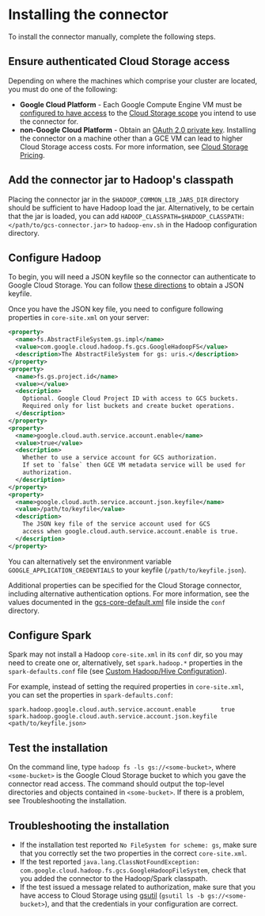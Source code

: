 # Installing the connector

To install the connector manually, complete the following steps.

## Ensure authenticated Cloud Storage access

Depending on where the machines which comprise your cluster are located, you
must do one of the following:

*   **Google Cloud Platform** - Each Google Compute Engine VM must be
    [configured to have access](https://cloud.google.com/compute/docs/authentication#using)
    to the
    [Cloud Storage scope](https://cloud.google.com/storage/docs/authentication#oauth)
    you intend to use the connector for.
*   **non-Google Cloud Platform** - Obtain an
    [OAuth 2.0 private key](https://cloud.google.com/storage/docs/authentication#generating-a-private-key).
    Installing the connector on a machine other than a GCE VM can lead to higher
    Cloud Storage access costs. For more information, see
    [Cloud Storage Pricing](https://cloud.google.com/storage/pricing).

## Add the connector jar to Hadoop's classpath

Placing the connector jar in the `$HADOOP_COMMON_LIB_JARS_DIR` directory should
be sufficient to have Hadoop load the jar. Alternatively, to be certain that the
jar is loaded, you can add
`HADOOP_CLASSPATH=$HADOOP_CLASSPATH:</path/to/gcs-connector.jar>` to
`hadoop-env.sh` in the Hadoop configuration directory.

## Configure Hadoop

To begin, you will need a JSON keyfile so the connector can authenticate to
Google Cloud Storage. You can follow
[these directions](https://cloud.google.com/storage/docs/authentication#service_accounts)
to obtain a JSON keyfile.

Once you have the JSON key file, you need to configure following properties in
`core-site.xml` on your server:

```xml
<property>
  <name>fs.AbstractFileSystem.gs.impl</name>
  <value>com.google.cloud.hadoop.fs.gcs.GoogleHadoopFS</value>
  <description>The AbstractFileSystem for gs: uris.</description>
</property>
<property>
  <name>fs.gs.project.id</name>
  <value></value>
  <description>
    Optional. Google Cloud Project ID with access to GCS buckets.
    Required only for list buckets and create bucket operations.
  </description>
</property>
<property>
  <name>google.cloud.auth.service.account.enable</name>
  <value>true</value>
  <description>
    Whether to use a service account for GCS authorization.
    If set to `false` then GCE VM metadata service will be used for
    authorization.
  </description>
</property>
<property>
  <name>google.cloud.auth.service.account.json.keyfile</name>
  <value>/path/to/keyfile</value>
  <description>
    The JSON key file of the service account used for GCS
    access when google.cloud.auth.service.account.enable is true.
  </description>
</property>
```

You can alternatively set the environment variable
`GOOGLE_APPLICATION_CREDENTIALS` to your keyfile (`/path/to/keyfile.json`).

Additional properties can be specified for the Cloud Storage connector,
including alternative authentication options. For more information, see the
values documented in the [gcs-core-default.xml](/gcs/conf/gcs-core-default.xml)
file inside the `conf` directory.

## Configure Spark

Spark may not install a Hadoop `core-site.xml` in its `conf` dir, so you may
need to create one or, alternatively, set `spark.hadoop.*` properties in the
`spark-defaults.conf` file (see
[Custom Hadoop/Hive Configuration](https://spark.apache.org/docs/latest/configuration.html#custom-hadoophive-configuration)).

For example, instead of setting the required properties in `core-site.xml`, you
can set the properties in `spark-defaults.conf`:

```
spark.hadoop.google.cloud.auth.service.account.enable       true
spark.hadoop.google.cloud.auth.service.account.json.keyfile <path/to/keyfile.json>
```

## Test the installation

On the command line, type `hadoop fs -ls gs://<some-bucket>`, where
`<some-bucket>` is the Google Cloud Storage bucket to which you gave the
connector read access. The command should output the top-level directories and
objects contained in `<some-bucket>`. If there is a problem, see Troubleshooting
the installation.

## Troubleshooting the installation

*   If the installation test reported `No FileSystem for scheme: gs`, make sure
    that you correctly set the two properties in the correct `core-site.xml`.
*   If the test reported `java.lang.ClassNotFoundException:
    com.google.cloud.hadoop.fs.gcs.GoogleHadoopFileSystem`, check that you added
    the connector to the Hadoop/Spark classpath.
*   If the test issued a message related to authorization, make sure that you
    have access to Cloud Storage using
    [gsutil](https://cloud.google.com/storage/docs/gsutil) (`gsutil
    ls -b gs://<some-bucket>`), and that the credentials in your configuration are
    correct.
